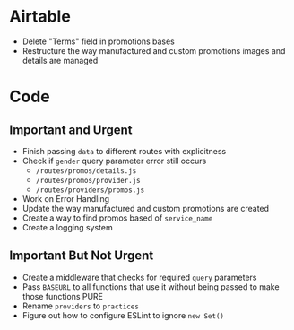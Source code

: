 # Airtable
- Delete "Terms" field in promotions bases
- Restructure the way manufactured and custom promotions images and details are managed

# Code

## Important and Urgent
- Finish passing `data` to different routes with explicitness
- Check if `gender` query parameter error still occurs
  - `/routes/promos/details.js`
  - `/routes/promos/provider.js`
  - `/routes/providers/promos.js`
- Work on Error Handling
- Update the way manufactured and custom promotions are created
- Create a way to find promos based of `service_name`
- Create a logging system

## Important But Not Urgent
- Create a middleware that checks for required `query` parameters
- Pass `BASEURL` to all functions that use it without being passed to make those functions PURE
- Rename `providers` to `practices`
- Figure out how to configure ESLint to ignore `new Set()`